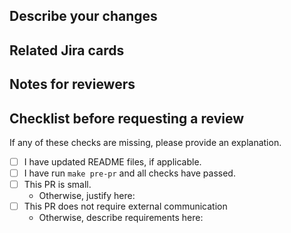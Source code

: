 ## Describe your changes

## Related Jira cards

## Notes for reviewers

## Checklist before requesting a review
If any of these checks are missing, please provide an explanation.

- [ ] I have updated README files, if applicable.
- [ ] I have run `make pre-pr` and all checks have passed.
- [ ] This PR is small. 
    - Otherwise, justify here:
- [ ] This PR does not require external communication
    - Otherwise, describe requirements here:
